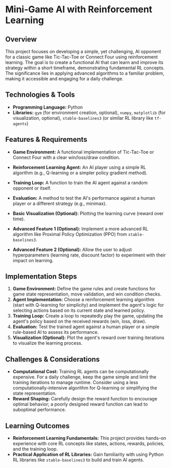 # Mini-Game AI with Reinforcement Learning

## Overview

This project focuses on developing a simple, yet challenging, AI opponent for a classic game like Tic-Tac-Toe or Connect Four using reinforcement learning.  The goal is to create a functional AI that can learn and improve its strategy within a short timeframe, demonstrating fundamental RL concepts.  The significance lies in applying advanced algorithms to a familiar problem, making it accessible and engaging for a daily challenge.

## Technologies & Tools

- **Programming Language:** Python
- **Libraries:**  `gym` (for environment creation, optional), `numpy`, `matplotlib` (for visualization, optional),  `stable-baselines3` (or similar RL library like `tf-agents`)

## Features & Requirements

- **Game Environment:**  A functional implementation of Tic-Tac-Toe or Connect Four with a clear win/loss/draw condition.
- **Reinforcement Learning Agent:**  An AI player using a simple RL algorithm (e.g., Q-learning or a simpler policy gradient method).
- **Training Loop:** A function to train the AI agent against a random opponent or itself.
- **Evaluation:** A method to test the AI's performance against a human player or a different strategy (e.g., minimax).
- **Basic Visualization (Optional):**  Plotting the learning curve (reward over time).

- **Advanced Feature 1 (Optional):**  Implement a more advanced RL algorithm like Proximal Policy Optimization (PPO) from `stable-baselines3`.
- **Advanced Feature 2 (Optional):**  Allow the user to adjust hyperparameters (learning rate, discount factor) to experiment with their impact on learning.


## Implementation Steps

1. **Game Environment:** Define the game rules and create functions for game state representation, move validation, and win condition checks.
2. **Agent Implementation:** Choose a reinforcement learning algorithm (start with Q-learning for simplicity) and implement the agent's logic for selecting actions based on its current state and learned policy.
3. **Training Loop:**  Create a loop to repeatedly play the game, updating the agent's policy based on the received rewards (win, loss, draw).
4. **Evaluation:**  Test the trained agent against a human player or a simple rule-based AI to assess its performance.
5. **Visualization (Optional):**  Plot the agent's reward over training iterations to visualize the learning process.


## Challenges & Considerations

- **Computational Cost:** Training RL agents can be computationally expensive.  For a daily challenge, keep the game simple and limit the training iterations to manage runtime.  Consider using a less computationally-intensive algorithm for Q-learning or simplifying the state representation.
- **Reward Shaping:**  Carefully design the reward function to encourage optimal behavior; a poorly designed reward function can lead to suboptimal performance.

## Learning Outcomes

- **Reinforcement Learning Fundamentals:**  This project provides hands-on experience with core RL concepts like states, actions, rewards, policies, and the training loop.
- **Practical Application of RL Libraries:**  Gain familiarity with using Python RL libraries like `stable-baselines3` to build and train AI agents.

